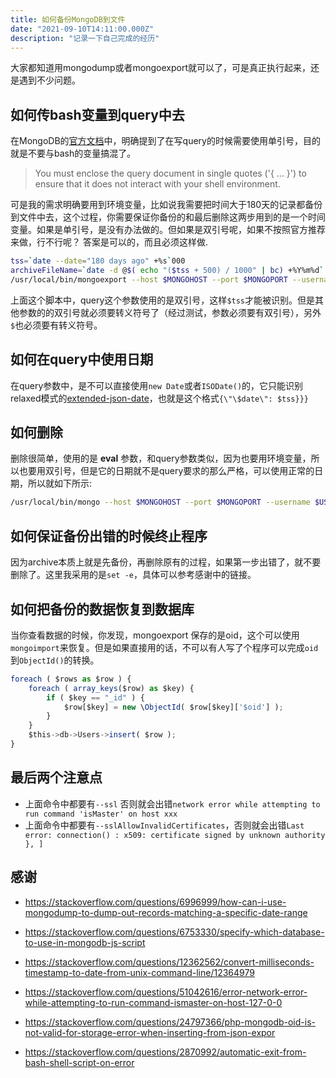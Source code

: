 ```yaml
---
title: 如何备份MongoDB到文件
date: "2021-09-10T14:11:00.000Z"
description: "记录一下自己完成的经历"
---
```


大家都知道用mongodump或者mongoexport就可以了，可是真正执行起来，还是遇到不少问题。

## 如何传bash变量到query中去

在MongoDB的[官方文档](https://docs.mongodb.com/v4.2/reference/program/mongoexport/)中，明确提到了在写query的时候需要使用单引号，目的就是不要与bash的变量搞混了。

>You must enclose the query document in single quotes ('{ ... }') to ensure that it does not interact with your shell environment.

可是我的需求明确要用到环境变量，比如说我需要把时间大于180天的记录都备份到文件中去，这个过程，你需要保证你备份的和最后删除这两步用到的是一个时间变量。如果是单引号，是没有办法做的。但如果是双引号呢，如果不按照官方推荐来做，行不行呢？ 答案是可以的，而且必须这样做.

```bash
tss=`date --date="180 days ago" +%s`000
archiveFileName=`date -d @$( echo "($tss + 500) / 1000" | bc) +%Y%m%d`.json
/usr/local/bin/mongoexport --host $MONGOHOST --port $MONGOPORT --username $USER --password $PWD --authenticationDatabase admin --authenticationMechanism SCRAM-SHA-256 --db xxxArchive --ssl --sslAllowInvalidCertificates --collection=TradeArchive --query="{\"endDate\": {\"\$lt\": {\"\$date\": $tss}}}" --out=$QUATTRO_DATA/archive/tradeJsonData/$archiveFileName
```

上面这个脚本中，query这个参数使用的是双引号，这样`$tss`才能被识别。但是其他参数的的双引号就必须要转义符号了（经过测试，参数必须要有双引号），另外`$`也必须要有转义符号。

## 如何在query中使用日期

在query参数中，是不可以直接使用`new Date`或者`ISODate()`的，它只能识别relaxed模式的[extended-json-date](https://docs.mongodb.com/v4.2/reference/mongodb-extended-json/#extended-json-date)，也就是这个格式`{\"\$date\": $tss}}}`

## 如何删除

删除很简单，使用的是 **eval** 参数，和query参数类似，因为也要用环境变量，所以也要用双引号，但是它的日期就不是query要求的那么严格，可以使用正常的日期，所以就如下所示:

```bash
/usr/local/bin/mongo --host $MONGOHOST --port $MONGOPORT --username $USER --password $PWD --authenticationDatabase admin --authenticationMechanism SCRAM-SHA-256 --ssl --sslAllowInvalidCertificates cvaArchive  --eval "db.XXXArchive.deleteMany({\"endDate\": {\"\$lt\": new Date($tss)}})"
```

## 如何保证备份出错的时候终止程序

因为archive本质上就是先备份，再删除原有的过程，如果第一步出错了，就不要删除了。这里我采用的是`set -e`，具体可以参考感谢中的链接。

## 如何把备份的数据恢复到数据库

当你查看数据的时候，你发现，mongoexport 保存的是oid，这个可以使用`mongoimport`来恢复。但是如果直接用的话，不可以有人写了个程序可以完成`oid`到`ObjectId()`的转换。

```javascript
foreach ( $rows as $row ) {
    foreach ( array_keys($row) as $key) {
        if ( $key == "_id" ) {
            $row[$key] = new \ObjectId( $row[$key]['$oid'] );
        }
    }
    $this->db->Users->insert( $row );
}
```

## 最后两个注意点

* 上面命令中都要有`--ssl` 否则就会出错`network error while attempting to run command 'isMaster' on host xxx`
* 上面命令中都要有`--sslAllowInvalidCertificates`，否则就会出错`Last error: connection() : x509: certificate signed by unknown authority }, ]`

## 感谢

* https://stackoverflow.com/questions/6996999/how-can-i-use-mongodump-to-dump-out-records-matching-a-specific-date-range

* https://stackoverflow.com/questions/6753330/specify-which-database-to-use-in-mongodb-js-script

* https://stackoverflow.com/questions/12362562/convert-milliseconds-timestamp-to-date-from-unix-command-line/12364979

* https://stackoverflow.com/questions/51042616/error-network-error-while-attempting-to-run-command-ismaster-on-host-127-0-0

* https://stackoverflow.com/questions/24797366/php-mongodb-oid-is-not-valid-for-storage-error-when-inserting-from-json-expor

* https://stackoverflow.com/questions/2870992/automatic-exit-from-bash-shell-script-on-error
